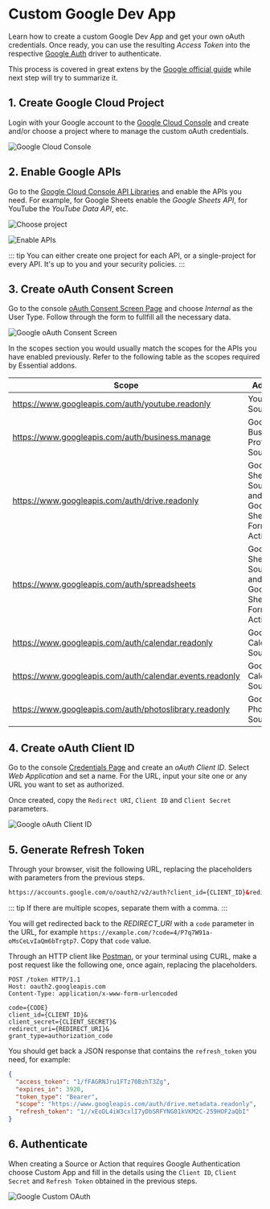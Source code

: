 # Custom Google Dev App

Learn how to create a custom Google Dev App and get your own oAuth credentials. Once ready, you can use the resulting _Access Token_ into the respective [Google Auth](./drivers#google-auth-driver) driver to authenticate.

This process is covered in great extens by the [Google official guide](https://developers.google.com/identity/protocols/oauth2/web-server) while next step will try to summarize it.

## 1. Create Google Cloud Project

Login with your Google account to the [Google Cloud Console](https://cloud.google.com/cloud-console/) and create and/or choose a project where to manage the custom oAuth credentials.

![Google Cloud Console](./assets/google/google-cloud-console.png)

## 2. Enable Google APIs

Go to the [Google Cloud Console API Libraries](https://console.cloud.google.com/apis/library) and enable the APIs you need. For example, for Google Sheets enable the _Google Sheets API_, for YouTube the _YouTube Data API_, etc.

![Choose project](./assets/google/google-choose-project.png)

![Enable APIs](./assets/google/google-enable-apis.png)

::: tip
You can either create one project for each API, or a single-project for every API. It's up to you and your security policies.
:::

## 3. Create oAuth Consent Screen

Go to the console [oAuth Consent Screen Page](https://console.developers.google.com/apis/credentials/consent) and choose _Internal_ as the User Type. Follow through the form to fullfill all the necessary data.

![Google oAuth Consent Screen](./assets/google/google-oauth-consent-screen.png)

In the scopes section you would usually match the scopes for the APIs you have enabled previously. Refer to the following table as the scopes required by Essential addons.

| Scope  | Addon |
|--------|-------|
| https://www.googleapis.com/auth/youtube.readonly | Youtube Source |
| https://www.googleapis.com/auth/business.manage | Google Business Profile Source. |
| https://www.googleapis.com/auth/drive.readonly | Google Sheets Source and Google Sheets Form Action |
| https://www.googleapis.com/auth/spreadsheets | Google Sheets Source and Google Sheets Form Action |
| https://www.googleapis.com/auth/calendar.readonly | Google Calendar Source |
| https://www.googleapis.com/auth/calendar.events.readonly | Google Calendar Source |
| https://www.googleapis.com/auth/photoslibrary.readonly | Google Photos Source |

## 4. Create oAuth Client ID

Go to the console [Credentials Page](https://console.developers.google.com/apis/credentials) and create an _oAuth Client ID_. Select _Web Application_ and set a name. For the URL, input your site one or any URL you want to set as authorized.

Once created, copy the `Redirect URI`, `Client ID` and `Client Secret` parameters.

![Google oAuth Client ID](./assets/google/google-oauth-client-id.png)

## 5. Generate Refresh Token

Through your browser, visit the following URL, replacing the placeholders with parameters from the previous steps.

```html
https://accounts.google.com/o/oauth2/v2/auth?client_id={CLIENT_ID}&redirect_uri={REDIRECT_URI}&response_type=code&access_type=offline&state=state&scope={LIST_OF_SCOPES}
```

::: tip
If there are multiple scopes, separate them with a comma.
:::

You will get redirected back to the _REDIRECT_URI_ with a `code` parameter in the URL, for example `https://example.com/?code=4/P7q7W91a-oMsCeLvIaQm6bTrgtp7`. Copy that `code` value.

Through an HTTP client like [Postman](https://www.postman.com/), or your terminal using CURL, make a post request like the following one, once again, replacing the placeholders.

```curl
POST /token HTTP/1.1
Host: oauth2.googleapis.com
Content-Type: application/x-www-form-urlencoded

code={CODE}
client_id={CLIENT_ID}&
client_secret={CLIENT_SECRET}&
redirect_uri={REDIRECT_URI}&
grant_type=authorization_code
```

You should get back a JSON response that contains the `refresh_token` you need, for example:

```json
{
  "access_token": "1/fFAGRNJru1FTz70BzhT3Zg",
  "expires_in": 3920,
  "token_type": "Bearer",
  "scope": "https://www.googleapis.com/auth/drive.metadata.readonly",
  "refresh_token": "1//xEoDL4iW3cxlI7yDbSRFYNG01kVKM2C-259HOF2aQbI"
}
```

## 6. Authenticate

When creating a Source or Action that requires Google Authentication choose Custom App and fill in the details using the `Client ID`, `Client Secret` and `Refresh Token` obtained in the previous steps.

![Google Custom OAuth](./assets/google/google-custom-oauth.webp)
